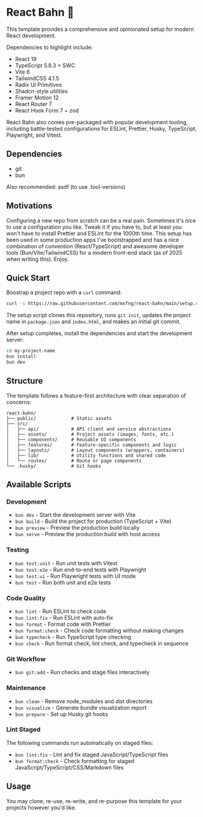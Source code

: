 # React Bahn 🚆

This template provides a comprehensive and opinionated setup for modern React development.

Dependencies to highlight include:

- React 19
- TypeScript 5.8.3 + SWC
- Vite 6
- TailwindCSS 4.1.5
- Radix UI Primitives
- Shadcn-style utilities
- Framer Motion 12
- React Router 7
- React Hook Form 7 + zod

React Bahn also comes pre-packaged with popular development tooling, including battle-tested configurations for ESLint, Prettier, Husky, TypeScript, Playwright, and Vitest.

## Dependencies

- git
- bun

Also recommended: asdf (to use .tool-versions)

## Motivations

Configuring a new repo from scratch can be a real pain. Sometimes it's nice to use a configuration you like. Tweak it if you have to, but at least you won't have to install Prettier and ESLint for the 1000th time. This setup has been used in some production apps I've bootstrapped and has a nice combination of convention (React/TypeScript) and awesome developer tools (Bun/Vite/TailwindCSS) for a modern front-end stack (as of 2025 when writing this). Enjoy.

## Quick Start

Boostrap a project repo with a `curl` command:

```bash
curl -s https://raw.githubusercontent.com/mxfng/react-bahn/main/setup.sh | bash -s my-project-name
```

The setup script clones this repository, runs `git init`, updates the project name in `package.json` and `index.html`, and makes an initial git commit.

After setup completes, install the dependencies and start the development server:

```bash
cd my-project-name
bun install
bun dev
```

## Structure

The template follows a feature-first architecture with clear separation of concerns:

```
react-bahn/
├── public/             # Static assets
├── src/
│   ├── api/            # API client and service abstractions
│   ├── assets/         # Project assets (images, fonts, etc.)
│   ├── components/     # Reusable UI components
│   ├── features/       # Feature-specific components and logic
│   ├── layouts/        # Layout components (wrappers, containers)
│   ├── lib/            # Utility functions and shared code
│   └── routes/         # Route or page components
└── .husky/             # Git hooks
```

## Available Scripts

### Development

- `bun dev` - Start the development server with Vite
- `bun build` - Build the project for production (TypeScript + Vite)
- `bun preview` - Preview the production build locally
- `bun serve` - Preview the production build with host access

### Testing

- `bun test:unit` - Run unit tests with Vitest
- `bun test:e2e` - Run end-to-end tests with Playwright
- `bun test:ui` - Run Playwright tests with UI mode
- `bun test` - Run both unit and e2e tests

### Code Quality

- `bun lint` - Run ESLint to check code
- `bun lint:fix` - Run ESLint with auto-fix
- `bun format` - Format code with Prettier
- `bun format:check` - Check code formatting without making changes
- `bun typecheck` - Run TypeScript type checking
- `bun check` - Run format check, lint check, and typecheck in sequence

### Git Workflow

- `bun git:add` - Run checks and stage files interactively

### Maintenance

- `bun clean` - Remove node_modules and dist directories
- `bun visualize` - Generate bundle visualization report
- `bun prepare` - Set up Husky git hooks

### Lint Staged

The following commands run automatically on staged files:

- `bun lint:fix` - Lint and fix staged JavaScript/TypeScript files
- `bun format:check` - Check formatting for staged JavaScript/TypeScript/CSS/Markdown files

## Usage

You may clone, re-use, re-write, and re-purpose this template for your projects however you'd like.
